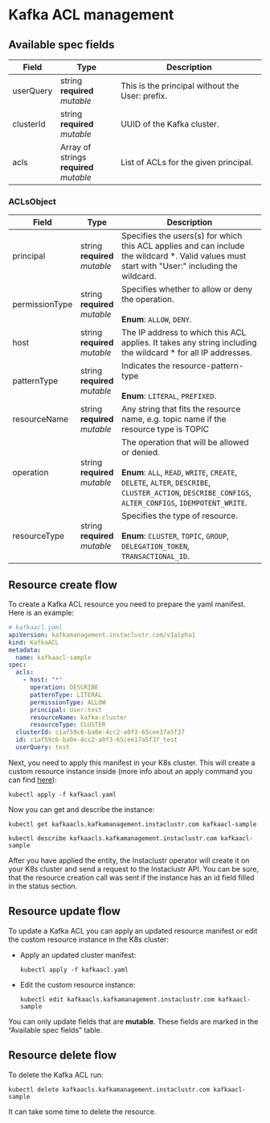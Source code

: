 # Kafka ACL management

## Available spec fields

| Field                                                 | Type                                        | Description                                                                                                                                                           |
|-------------------------------------------------------|---------------------------------------------|-----------------------------------------------------------------------------------------------------------------------------------------------------------------------|
| userQuery                                         | string <br /> **required** <br /> _mutable_ |  This is the principal without the User: prefix. |
| clusterId                                 | string <br /> **required** <br /> _mutable_ | UUID of the Kafka cluster.            |
| acls                                              | Array of strings <br /> **required**  <br /> _mutable_   | List of ACLs for the given principal.|

### ACLsObject

| Field                                                    | Type                                                        | Description                                                                                                                                                                                                  |
|----------------------------------------------------------|-------------------------------------------------------------|--------------------------------------------------------------------------------------------------------------------------------------------------------------------------------------------------------------|
| principal                                                    | string <br /> **required** <br /> _mutable_                 | Specifies the users(s) for which this ACL applies and can include the wildcard *. Valid values must start with "User:" including the wildcard.                                                               |
| permissionType                                          | string <br /> **required** <br /> _mutable_                 | Specifies whether to allow or deny the operation. <br> <br> **Enum**: `ALLOW`, `DENY`.                                                                                                                       |
| host                                           | string <br /> **required** <br /> _mutable_                 | The IP address to which this ACL applies. It takes any string including the wildcard * for all IP addresses.                                                                                                 |
| patternType                                          | string <br /> **required** <br /> _mutable_                 | Indicates the resource-pattern-type  <br> <br> **Enum**: `LITERAL`, `PREFIXED`.                                                                                                                              |
| resourceName                                           | string <br /> **required** <br /> _mutable_  | Any string that fits the resource name, e.g. topic name if the resource type is TOPIC                                                                                                                        |
| operation                                          | string <br /> **required** <br /> _mutable_ | The operation that will be allowed or denied. <br> <br> **Enum**: `ALL`, `READ`, `WRITE`, `CREATE`, `DELETE`, `ALTER`, `DESCRIBE`, `CLUSTER_ACTION`, `DESCRIBE_CONFIGS`, `ALTER_CONFIGS`, `IDEMPOTENT_WRITE`. |
| resourceType                                           | string <br /> **required** <br /> _mutable_  | Specifies the type of resource.  <br> <br> **Enum**: `CLUSTER`, `TOPIC`, `GROUP`, `DELEGATION_TOKEN`, `TRANSACTIONAL_ID`.                                                                                    |


## Resource create flow
To create a Kafka ACL resource you need to prepare the yaml manifest. Here is an example:
```yaml
# kafkaacl.yaml
apiVersion: kafkamanagement.instaclustr.com/v1alpha1
kind: KafkaACL
metadata:
  name: kafkaacl-sample
spec:
  acls:
    - host: "*"
      operation: DESCRIBE
      patternType: LITERAL
      permissionType: ALLOW
      principal: User:test
      resourceName: kafka-cluster
      resourceType: CLUSTER
  clusterId: c1af59c6-ba0e-4cc2-a0f3-65cee17a5f37
  id: c1af59c6-ba0e-4cc2-a0f3-65cee17a5f37_test
  userQuery: test
```

Next, you need to apply this manifest in your K8s cluster. This will create a custom resource instance inside (more info about an apply command you can find [here](https://kubernetes.io/docs/reference/generated/kubectl/kubectl-commands#apply)):

```console
kubectl apply -f kafkaacl.yaml
```

Now you can get and describe the instance:

```console
kubectl get kafkaacls.kafkamanagement.instaclustr.com kafkaacl-sample
```
```console
kubectl describe kafkaacls.kafkamanagement.instaclustr.com kafkaacl-sample
```

After you have applied the entity, the Instaclustr operator will create it on your K8s cluster and send a request to the Instaclustr API. You can be sure, that the resource creation call was sent if the instance has an id field filled in the status section.

## Resource update flow

To update a Kafka ACL you can apply an updated resource manifest or edit the custom resource instance in the K8s cluster:
* Apply an updated cluster manifest:
    ```console
    kubectl apply -f kafkaacl.yaml
    ```
* Edit the custom resource instance:
    ```console
    kubectl edit kafkaacls.kafkamanagement.instaclustr.com kafkaacl-sample
    ```
You can only update fields that are **mutable**. These fields are marked in the “Available spec fields” table.

## Resource delete flow

To delete the Kafka ACL run:
```console
kubectl delete kafkaacls.kafkamanagement.instaclustr.com kafkaacl-sample
```

It can take some time to delete the resource.

